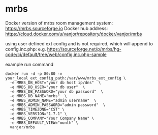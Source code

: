 # mrbs
Docker version of mrbs room management system: https://mrbs.sourceforge.io
Docker hub address: https://cloud.docker.com/u/vanjor/repository/docker/vanjor/mrbs

using user defined ext config and is not required, which will append to config.inc.php: e.g. https://sourceforge.net/p/mrbs/hg-code/ci/default/tree/web/config.inc.php-sample 

example run command

```
docker run -d -p 80:80 -v your_local_ext_config_path:/var/www/mrbs_ext_config \
  -e MRBS_DB_HOST="your db host ip/dns"  \
  -e MRBS_DB_USER="your db user"  \
  -e MRBS_DB_PASSWORD="your db password"  \
  -e MRBS_DB_NAME="mrbs"  \
  -e MRBS_ADMIN_NAME="admin username"  \
  -e MRBS_ADMIN_PASSWORD="admin password"  \
  -e MRBS_TIMEZONE="CST" \
  -e MRBS_VERSION="1.7.1" \
  -e MRBS_COMPANY="Your Company Name" \
  -e MRBS_DEFAULT_VIEW="month" \
  vanjor/mrbs
```
